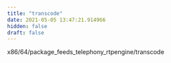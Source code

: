 ```yaml
---
title: "transcode"
date: 2021-05-05 13:47:21.914966
hidden: false
draft: false
---
```


x86/64/package_feeds_telephony_rtpengine/transcode

